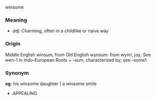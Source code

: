 winsome
### Meaning
+ _adj_: Charming, often in a childlike or naive way

### Origin

Middle English winsum, from Old English wynsum: from wynn, joy; See wen-1 in Indo-European Roots + -sum, characterized by; see -some1

### Synonym

__eg__: his winsome daughter | a winsome smile

+ APPEALING


